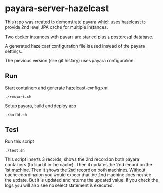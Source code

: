 # payara-server-hazelcast

This repo was created to demonstrate payara which uses hazelcast to provide 2nd level JPA cache
for multiple instances.

Two docker instances with payara are started plus a postgresql database.

A generated hazelcast configuration file is used instead of the payara settings.

The previous version (see git history) uses payara configuration.

## Run

Start containers and generate hazelcast-config.xml

	./restart.sh

Setup payara, build and deploy app

	./build.sh

## Test

Run this script

	./test.sh

This script inserts 3 records, shows the 2nd record on both payara containers (to load it in the cache).
Then it updates the 2nd record on the 1st machine.
Then it shows the 2nd record on both machines.
Without cache coordination you would expect that the 2nd machine does not see the update.
But it is updated and returns the updated value.
If you check the logs you will also see no select statement is executed.


